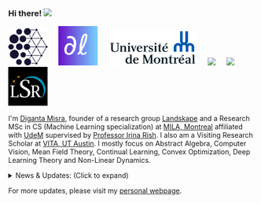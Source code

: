 ### Hi there! <img src="https://raw.githubusercontent.com/MartinHeinz/MartinHeinz/master/wave.gif" width="30px">

<p float="center">
  <img src="pngkey.com-blue-circle-png-352196.png"  width="80"/>
  &emsp;
  <img src="png_logo.png"  width="80"/>
  &emsp;
  <img src="1280px-Universite_de_Montreal_logo.svg.png"  width="180"/>
  &emsp;
  <img src="https://vita-group.github.io/logo.png"  width="120"/>
  &emsp;
  <img src="https://1000logos.net/wp-content/uploads/2019/12/Morgan-Stanley-emblem.jpg"  width="140"/>
  &emsp;
  <img src="lsr.png"  width="80"/>
</p>

I'm [Diganta Misra](https://digantamisra98.github.io/), founder of a research group [Landskape](https://landskape.ai/) and a Research MSc in CS (Machine Learning specialization) at [MILA, Montreal](https://mila.quebec/en/) affiliated with [UdeM](https://www.umontreal.ca/) supervised by <a href="https://sites.google.com/site/irinarish/" target="_blank">Professor Irina Rish</a>. I also am a Visiting Research Scholar at [VITA, UT Austin](https://vita-group.github.io/index.html). I mostly focus on Abstract Algebra, Computer Vision, Mean Field Theory, Continual Learning, Convex Optimization, Deep Learning Theory and Non-Linear Dynamics. 

<details>
<summary>News & Updates: (Click to expand)</summary>

<p>
<div style="width:100%;overflow-y:scroll; height:230px;">
<ul id="news">
	<li>March 2022: I am starting as a researcher at Morgan Stanley.</li>
<li>February 2022: I will be serving as a Program Committee member for <a href="https://lifelong-ml.cc/" target="_blank">Conference on Lifelong Learning Agents(CoLLA) 2022</a>.</li>
<li>January 2022: I am selected to be a part of the MILA Winter 2022 Entrepreneurs Cohort.</li>
					<li>December 2021: I will be serving as a teaching assistant for the <a href="https://www.polymtl.ca/programmes/cours/iatech-probabilistes-et-dapprentissage" target="_blank">INF8225: Probabilistic Learning</a> at Polytechnique University taught by <a href="https://mila.quebec/en/person/pal-christopher/" target="_blank">Christopher J. Pal</a> for the Winter 2022 semester.</li>
<li>August 2021: Our <a href="https://github.com/google/BIG-bench/tree/main/bigbench/benchmark_tasks/tense" target="_blank">fine grained tense modification task</a> was accepted to <a href="https://github.com/google/BIG-bench" target="_blank">Google's Big Bench</a>.</li>
<li>July 2021: I am also joining the <a href="https://vita-group.github.io/index.html" target="_blank">VITA, UT-Austin</a> as a Visiting Research Scholar to work on sparsity under the guidance of <a href="https://spark.adobe.com/page/CAdrFMJ9QeI2y/" target="_blank">Assistant Professor Zhangyang Wang</a>.</li>
<li>May 2021: We are organizing the Spring Edition of the <a href="https://wandb.ai/site/reproducibility-challenge" target="_blank">Weights & Biases ML Reproducibility Challenge</a>. Visit our page to learn more.</li>
<li>May 2021: I will be joining <a href="https://mila.quebec/en/" target="_blank">MILA</a> as a graduate student this fall '21 under the supervision of <a href="https://sites.google.com/site/irinarish/" target="_blank">Professor Irina Rish</a>.</li>
<li>January 2021: Our WACV paper's video is now out on YouTube. Watch it <a href="https://www.youtube.com/watch?v=ZW9_2bNF1zo&ab_channel=ComputerVisionFoundationVideos" target="_blank">here</a>.</li>
<li>January 2021: I will be speaking at the <a href="https://www.youtube.com/playlist?list=PLD80i8An1OEH3ejAj8R8dy74JeSzY8kGt" target="_blank">W&B Deep Learning Salon</a> on <b>"From Smooth Activations to Robustness to Catastrophic Forgetting"</b>. I will be joined by <a href="https://maithraraghu.com/" target="_blank">Maithra Raghu</a> from Google Brain. Watch it <a href="https://www.youtube.com/watch?v=1U-7TWysqIg" target="_blank">here</a>.</li>
<li>December 2020: I'm starting full time as a Machine Learning Engineer at <a href="https://wandb.ai/site" target="_blank">Weights & Biases</a>.</li>
<li>October 2020: Our paper <a href="https://openaccess.thecvf.com/content/WACV2021/html/Misra_Rotate_to_Attend_Convolutional_Triplet_Attention_Module_WACV_2021_paper.html" target="_blank">Rotate to Attend: Convolutional Triplet Attention Module</a> is accepted to <a href="http://wacv2021.thecvf.com/home" target="_blank">WACV 2021</a>.</li>
<li>September 2020: Gave a talk on my paper on <i>Mish</i> at the <b>Robert Bosch Bangalore Research Office</b>.</li>
<li>August 2020: I completed my Undegraduate degree in Electronics and Electrical Engineering from <a href="https://kiit.ac.in/" target="_blank">Kalinga Institute of Industrial Technology (KIIT)</a>.</li>
<li>August 2020: Gave a talk on <i>Mish and Non-Linear Dynamics</i> at <a href="https://computervisiontalks.github.io/" target="_blank">Computer Vision Talks</a>. Watch <a href="https://youtu.be/whOdg-yrgdI" target="_blank">here</a>.</li>
<li>July 2020: My paper <a href="https://www.bmvc2020-conference.com/assets/papers/0928.pdf" target="_blank">Mish: A Self Regularized Non-Monotonic Neural Activation Function</a> is accepted at <a href="https://www.bmvc2020-conference.com/" target="_blank">BMVC 2020</a>.</li>
<li>July 2020: <b>CROWN: A comparison of morphology for Mish, Swish and ReLU</b> produced in collaboration with <a href="https://ideami.com/ideami/" target="_blank">Javier Ideami</a>. Watch <a href="https://www.youtube.com/watch?v=XRGu23hfzaQ" target="_blank">here</a>.</li>
<li>May 2020: Participated in an AMA for my paper on <b>Mish</b> at the Weights & Biases reading group.</li>
<li>April 2020: Presented my views and discussed about Data Science on the <a href="https://anchor.fm/theworldisendingpodcast" target="_blank">The World is Ending Podcast</a>. Listen to the episode <a href="https://anchor.fm/theworldisendingpodcast/episodes/Chatting-with-a-data-Science-team-ft-DeepWrex-Technologies-eco2u6" target="_blank">here</a>.</li>
<li>February 2020: Talk on <i>Mish and Non-Linear Dynamics</i> at <a href="https://www.sicara.ai/" target="_blank">Sicara</a> is out now. Watch <a href="https://youtu.be/T2CRFROKcLM" target="_blank">here</a>.</li>
<li>February 2020: Podcast episode on Mish at <a href="">Machine Learning Caf&eacute;</a> is out now. Listen <a href="https://open.spotify.com/episode/4sT9sxjSbAKtvJ6hTFg9zc" target="_blank">here</a>.</li>
<li>November 2019: Presented a talk on my paper on <i>Mish</i> at the <b>University of Athens</b>.</li>
</ul>
</div>
</p>
      
</details>
  
For more updates, please visit my [personal webpage](https://digantamisra98.github.io/). 
